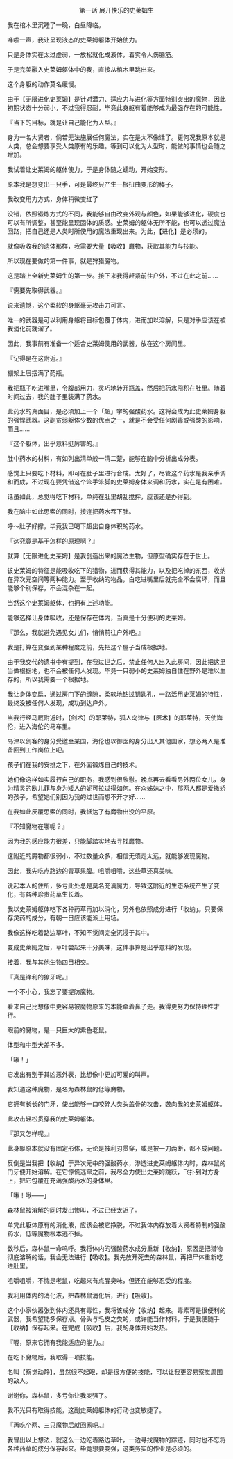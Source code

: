 <p align="center">第一话 展开快乐的史莱姆生</p>

我在棺木里沉睡了一晚，白昼降临。

哗啦一声，我让呈现液态的史莱姆躯体开始使力。

只是身体实在太过虚弱，一放松就化成液体，着实令人伤脑筋。

于是完美融入史莱姆躯体中的我，直接从棺木里跳出来。

这个身躯的动作莫名缓慢。

由于【无限进化史莱姆】是针对潜力、适应力与进化等方面特别突出的魔物，因此初期状态十分弱小，不过我得忍耐，毕竟此身躯有着能够成为最强存在的可能性。

『当下的目标，就是让自己能化为人型。』

身为一名大贤者，倘若无法施展任何魔法，实在是太不像话了。更何况我原本就是人类，总会想要享受人类原有的乐趣。等到可以化为人型时，能做的事情也会随之增加。

我试着让史莱姆的躯体使力，于是身体随之蠕动，开始变形。

原本我是想变出一只手，可是最终只产生一根扭曲变形的棒子。

我改变用力方式，身体稍微变红了

没错，依照锻炼方式的不同，我能够自由改变外观与颜色，如果能够进化，硬度也可以有所调整，甚至能呈现固体的质感。史莱姆的躯体无所不能，也可以透过魔法回路，把自己还是人类时所使用的魔法重现出来。为此，【进化】是必须的。

就像吸收我的遗体那样，我需要大量【吸收】魔物，获取其能力与技能。

所以现在要做的第一件事，就是狩猎魔物。

这是踏上全新史莱姆生的第一步。接下来我得赶紧前往户外，不过在此之前……

『需要先取得武器。』

说来遗憾，这个柔软的身躯毫无攻击力可言。

唯一的武器是可以利用身躯将目标包覆于体内，进而加以溶解，只是对手应该在被我消化前就溜了。

因此，我事前有准备一个适合史莱姆使用的武器，放在这个房间里。

『记得是在这附近。』

棚架上层摆满了药瓶。

我把瓶子吃进嘴里，令腹部用力，灵巧地转开瓶盖，然后把药水囤积在肚里。随着时间过去，我的肚子里装满了药水。

此药水的真面目，是必须加上一个「超」字的强酸药水。这将会成为此史莱姆身躯的强悍武器。这副贫弱躯体少数的优点之一，就是不会受任何剧毒或强酸的影响，而且……

『这个躯体，出乎意料挺厉害的。』

肚中药水的材料，有如列出清单般一清二楚，能够在脑中分析出成分表。

感觉上只要吃下材料，即可在肚子里进行合成。太好了，尽管这个药水是我亲手调和而成，不过现在要凭借这个笨手笨脚的史莱姆身体来调和药水，实在是有困难。

话虽如此，总觉得吃下材料，单纯在肚里胡乱搅拌，应该还是办得到。

我在脑中如此思索的同时，接连把药水吞下肚。

呼～肚子好撑，毕竟我已喝下超出自身体积的药水。

『这究竟是基于怎样的原理啊？』

就算【无限进化史莱姆】是我创造出来的魔法生物，但原型确实存在于世上。

该史莱姆的特征是能吸收吃下的猎物，进而获得其能力，以及把吃掉的东西，收纳在异次元空间等两种能力。至于收纳的物品，白吃进嘴里后就完全不会腐坏，而且能够个别保存，不会混杂在一起。

当然这个史莱姆躯体，也拥有上述功能。

能够选择让身体吸收，还是保存在体内，当真是十分便利的史莱姆。

『那么，我就避免遇见女儿们，悄悄前往户外吧。』

我是打算在变强到某种程度之前，先把这个屋子当成根据地。

由于我交代的遗书中有提到，在我过世之后，禁止任何人出入此房间，因此把这里当做根据地，也不会被任何人发现。毕竟一只弱小的史莱姆独自住在野外是难以生存的，所以我需要一个根据地。

我让身体变扁，通过房门下的缝隙，柔软地钻过钥匙孔，一路活用史莱姆的特性，最终没被任何人发现，成功到达户外。

当我行经马厩附近时，【剑术】的耶莱特，狐人岛津与【医术】的耶莱特，天使海伦，进入海伦的马车里。

岛津以剑客的身分受邀至某国，海伦也以御医的身分出入其他国家，想必两人是准备回到工作岗位上吧。

孩子们在我的安排之下，在外面锻炼自己的技术。

她们像这样如实履行自己的职务，我感到很欣慰。晚点再去看看另外两位女儿，身为精灵的欧儿菲与身为矮人的妮可拉过得如何。在众姊妹之中，那两人都是爱撒娇的孩子，希望她们别因为我的过世而想不开才好……

在我如此反覆思索的同时，我抵达了有魔物出没的平原。

『不知魔物在哪呢？』

因为我的感应能力很差，只能脚踏实地去寻找魔物。

这附近的魔物都很弱小，不过数量众多，相信无须走太远，就能够发现魔物。

因此，我先吃点路边的青草果腹。咀嚼咀嚼，这些草还真美味。

说起本人的住所，多亏此处总是莫名充满魔力，导致这附近的生态系统产生了变化，有各种珍贵药草生长着。

我以史莱姆躯体吃下各种药草再加以消化，另外也依照成分进行「收纳」。只要保存灵药的成分，有朝一日应该能派上用场。

我像这样吃着路边草叶，不知不觉间完全沉浸于其中。

变成史莱姆之后，草叶尝起来十分美味，这件事算是出乎意料的发现。

接着，我与其他生物四目相交。

『真是锋利的獠牙呢。』

一个不小心，我忘了要提防魔物。

看来自己比想像中更容易被魔物原来的本能牵着鼻子走。我得更努力保持理性才行。

眼前的魔物，是一只巨大的紫色老鼠。

体型和中型犬差不多。

「啾！」

它发出有别于其凶恶外表，比想像中更加可爱的叫声。

我知道这种魔物，是名为森林鼠的低等魔物。

它拥有长长的门牙，使出能够一口咬碎人类头盖骨的攻击，袭向我的史莱姆躯体。

此攻击轻松贯穿我的史莱姆躯体。

『那又怎样呢。』

此身躯原本就没有固定形体，无论是被利刃贯穿，或是被一刀两断，都不成问题。

反倒是当我把【收纳】于异次元中的强酸药水，渗透进史莱姆躯体内时，森林鼠的门牙便开始溶解。在它惊慌逃窜之前，我尽全力使出史莱姆跳跃，飞扑到对方身上，把它包覆在充满强酸药水的身体里。

「啾！啾——」

森林鼠被溶解的同时发出惨叫，不过已经太迟了。

单凭此躯体原有的消化液，应该会被它挣脱，不过我体内存放着大贤者特制的强酸药水，低等魔物根本逃不掉。

数秒后，森林鼠一命呜呼。我将体内的强酸药水成分重新【收纳】，原因是把猎物彻底溶解的话，我会无法进行【吸收】。我先放开死去的森林鼠，再把尸体重新吃进肚里。

咀嚼咀嚼，不愧是老鼠，吃起来有点腥臭味，但还在能够忍受的程度。

我利用体内的消化液，把森林鼠消化后，进行【吸收】。

这个小家伙嚣张到体内还具有毒性，我将该成分【收纳】起来。毒素可是很便利的武器，我希望能多保存点。骨头与毛皮之类的，或许能当作材料，于是我便随手【收纳】保存起来。在完成【吸收】后，我的身体开始发热。

『喔，原来它拥有我能适应的能力。』

在吃下魔物后，我取得一项技能。

名叫【察觉动静】，虽然很不起眼，却是很方便的技能，可以让我更容易察觉周围的敌人。

谢谢你，森林鼠，多亏你让我变强了。

我不光只有取得技能，这副史莱姆躯体的行动也变敏捷了。

『再吃个两、三只魔物后就回家吧。』

我冒出以上想法，就这么一边吃着路边草叶，一边寻找魔物的踪迹，同时也不忘将各种药草的成分保存起来。毕竟想要变强，这类务实的作业是必须的。


